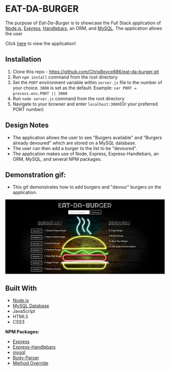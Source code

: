 # EAT-DA-BURGER

The purpose of *Eat-Da-Burger* is to showcase the Full Stack application of [Node.js](https://nodejs.org/en/), 
[Express](https://expressjs.com/), [Handlebars](https://www.npmjs.com/package/express-handlebars), an ORM, and [MySQL](https://www.mysql.com/). The application allows the user 

Click [here](https://eat--da--burger.herokuapp.com/) to view the application!


## Installation 

1. Clone this repo - https://github.com/ChrisBoyce886/eat-da-burger.git
2. Run `npm install` command from the root directory
3. Set the `PORT` environment variable within `server.js` file to the number of your choice. `3000` is set as the default. 
Example: `var PORT = process.env.PORT || 3000`
4. Run `node server.js` command from the root directory
5. Navigate to your browser and enter `localhost:3000`(Or your preferred PORT number)


## Design Notes

* The application allows the user to see "Burgers available" and "Burgers already devoured" which are stored on a MySQL database.
* The user can then add a burger to the list to be "devoured". 
* The application makes use of Node, Express, Express-Handlebars, an ORM, MySQL, and several NPM packages. 
     
## Demonstration gif:

* This gif demonstrates how to add burgers and "devour" burgers on the application. 
   
![Eat-Da-Burger.Gif](public/assets/images/eat-da-burger.gif "eat-da-burger.gif")

     
## Built With

* [Node.js](https://nodejs.org/en/docs/)
* [MySQL Database](https://www.mysql.com/)
* JavaScript
* HTML5
* CSS3

**NPM Packages:**

* [Express](https://www.npmjs.com/package/express)
* [Express-Handlebars](https://www.npmjs.com/package/express-handlebars)
* [mysql](https://www.npmjs.com/package/mysql)
* [Body-Parser](https://www.npmjs.com/package/body-parser)
* [Method Override](https://www.npmjs.com/package/method-override)
